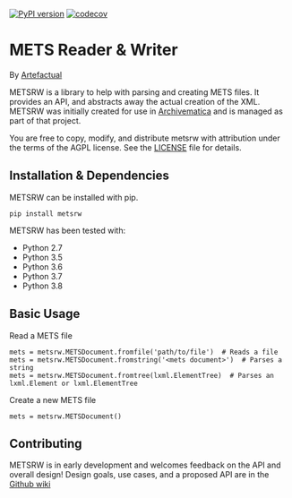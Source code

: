 [![PyPI version](https://badge.fury.io/py/metsrw.svg)](https://badge.fury.io/py/metsrw) [![codecov](https://codecov.io/gh/artefactual-labs/mets-reader-writer/branch/master/graph/badge.svg?token=1cXYbNlgJr)](https://codecov.io/gh/artefactual-labs/mets-reader-writer)

# METS Reader & Writer

By [Artefactual](https://www.artefactual.com/)

METSRW is a library to help with parsing and creating METS files.
It provides an API, and abstracts away the actual creation of the XML.
METSRW was initially created for use in [Archivematica](https://github.com/artefactual/archivematica/) and is managed as part of that project.

You are free to copy, modify, and distribute metsrw with attribution under the terms of the AGPL license.
See the [LICENSE](LICENSE) file for details.


## Installation & Dependencies

METSRW can be installed with pip.

`pip install metsrw`

METSRW has been tested with:

* Python 2.7
* Python 3.5
* Python 3.6
* Python 3.7
* Python 3.8

## Basic Usage

Read a METS file

    mets = metsrw.METSDocument.fromfile('path/to/file')  # Reads a file
    mets = metsrw.METSDocument.fromstring('<mets document>')  # Parses a string
    mets = metsrw.METSDocument.fromtree(lxml.ElementTree)  # Parses an lxml.Element or lxml.ElementTree

Create a new METS file

    mets = metsrw.METSDocument()


## Contributing

METSRW is in early development and welcomes feedback on the API and overall design!
Design goals, use cases, and a proposed API are in the [Github wiki](https://github.com/artefactual-labs/mets-reader-writer/wiki)
